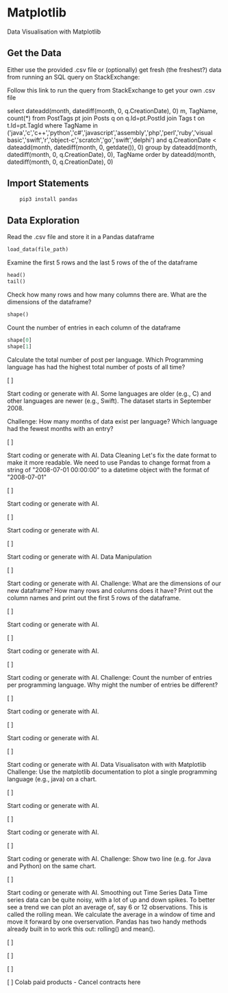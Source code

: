 # Matplotlib
Data Visualisation with Matplotlib

## Get the Data
Either use the provided .csv file or (optionally) get fresh (the freshest?) data from running an SQL query on StackExchange:

Follow this link to run the query from StackExchange to get your own .csv file

select dateadd(month, datediff(month, 0, q.CreationDate), 0) m, TagName, count(*) from PostTags pt join Posts q on q.Id=pt.PostId join Tags t on t.Id=pt.TagId where TagName in ('java','c','c++','python','c#','javascript','assembly','php','perl','ruby','visual basic','swift','r','object-c','scratch','go','swift','delphi') and q.CreationDate < dateadd(month, datediff(month, 0, getdate()), 0) group by dateadd(month, datediff(month, 0, q.CreationDate), 0), TagName order by dateadd(month, datediff(month, 0, q.CreationDate), 0)

## Import Statements

```python
    pip3 install pandas
```


## Data Exploration
Read the .csv file and store it in a Pandas dataframe

```python
load_data(file_path)
```

Examine the first 5 rows and the last 5 rows of the of the dataframe

```python
head()
tail()
```

Check how many rows and how many columns there are. What are the dimensions of the dataframe?

```python
shape()
```

Count the number of entries in each column of the dataframe

```python
shape[0]
shape[1]
```

Calculate the total number of post per language. Which Programming language has had the highest total number of posts of all time?


[ ]

Start coding or generate with AI.
Some languages are older (e.g., C) and other languages are newer (e.g., Swift). The dataset starts in September 2008.

Challenge: How many months of data exist per language? Which language had the fewest months with an entry?


[ ]

Start coding or generate with AI.
Data Cleaning
Let's fix the date format to make it more readable. We need to use Pandas to change format from a string of "2008-07-01 00:00:00" to a datetime object with the format of "2008-07-01"


[ ]

Start coding or generate with AI.

[ ]

Start coding or generate with AI.

[ ]

Start coding or generate with AI.
Data Manipulation

[ ]

Start coding or generate with AI.
Challenge: What are the dimensions of our new dataframe? How many rows and columns does it have? Print out the column names and print out the first 5 rows of the dataframe.


[ ]

Start coding or generate with AI.

[ ]

Start coding or generate with AI.

[ ]

Start coding or generate with AI.
Challenge: Count the number of entries per programming language. Why might the number of entries be different?


[ ]

Start coding or generate with AI.

[ ]

Start coding or generate with AI.

[ ]

Start coding or generate with AI.
Data Visualisaton with with Matplotlib
Challenge: Use the matplotlib documentation to plot a single programming language (e.g., java) on a chart.


[ ]

Start coding or generate with AI.

[ ]

Start coding or generate with AI.

[ ]

Start coding or generate with AI.
Challenge: Show two line (e.g. for Java and Python) on the same chart.


[ ]

Start coding or generate with AI.
Smoothing out Time Series Data
Time series data can be quite noisy, with a lot of up and down spikes. To better see a trend we can plot an average of, say 6 or 12 observations. This is called the rolling mean. We calculate the average in a window of time and move it forward by one overservation. Pandas has two handy methods already built in to work this out: rolling() and mean().


[ ]

[ ]

[ ]

[ ]
Colab paid products - Cancel contracts here

